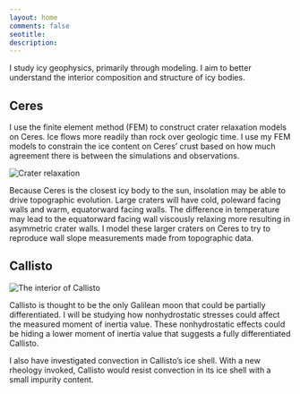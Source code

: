 ```yaml
---
layout: home
comments: false
seotitle: 
description: 
---
```

I study icy geophysics, primarily through modeling. I aim to better understand the interior composition and structure of icy bodies.

## Ceres
I use the finite element method (FEM) to construct crater relaxation models on Ceres. Ice flows more readily than rock over geologic time. I use my FEM models to constrain the ice content on Ceres’ crust based on how much agreement there is between the simulations and observations. 

![Crater relaxation](/images/crater_relaxation.png)

Because Ceres is the closest icy body to the sun, insolation may be able to drive topographic evolution. Large craters will have cold, poleward facing walls and warm, equatorward facing walls. The difference in temperature may lead to the equatorward facing wall viscously relaxing more resulting in asymmetric crater walls. I model these larger craters on Ceres to try to reproduce wall slope measurements made from topographic data. 


## Callisto

![The interior of Callisto](/images/callisto_interior.png)

Callisto is thought to be the only Galilean moon that could be partially differentiated. I will be studying how nonhydrostatic stresses could affect the measured moment of inertia value. These nonhydrostatic effects could be hiding a lower moment of inertia value that suggests a fully differentiated Callisto. 

I also have investigated convection in Callisto’s ice shell. With a new rheology invoked, Callisto would resist convection in its ice shell with a small impurity content. 


